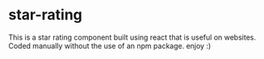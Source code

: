 # star-rating
This is a star rating component built using react that is useful on websites. Coded manually without the use of an npm package. enjoy :)
